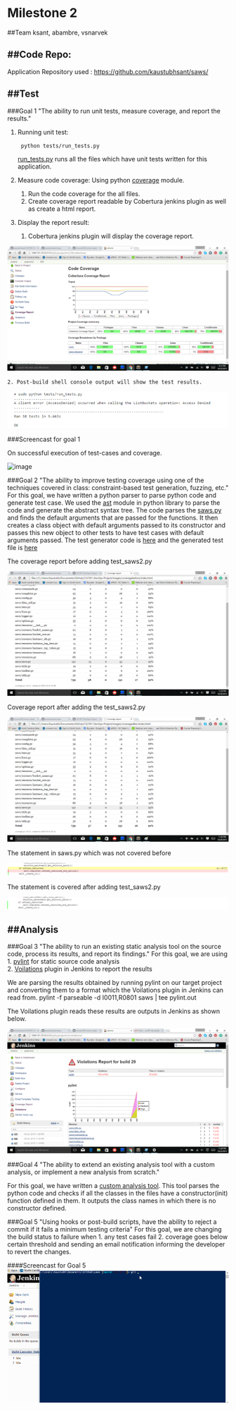 # Milestone 2

##Team
ksant, abambre, vsnarvek

##Code Repo:
--------------------------------------------------------------------------

Application Repository used :  https://github.com/kaustubhsant/saws/

##Test
--------------------------------------------------------------------------

###Goal 1 
"The ability to run unit tests, measure coverage, and report the results."

1. Running unit test:    
        
        python tests/run_tests.py

    [run_tests.py](https://github.com/kaustubhsant/saws/tests/run_tests.py) runs all the files which have unit tests written for this application.

2. Measure code coverage: 
Using python [coverage](https://coverage.readthedocs.org/en/coverage-4.0.1/) module.
    1. Run the code coverage for the all files.
    2. Create coverage report readable by Cobertura jenkins plugin as well as create a html report.

3. Display the report result:
    1. Cobertura jenkins plugin will display the coverage report.

 ![image](/images/cobertura-coverage.png)
    
    2. Post-build shell console output will show the test results.

 ![image](/images/tests-console-output.png)


###Screencast for goal 1

On successful execution of test-cases and coverage.

![image](/images/anim.gif)


###Goal 2
"The ability to improve testing coverage using one of the techniques covered in class: constraint-based test generation, fuzzing, etc."
For this goal, we have written a python parser to parse python code and generate test case. We used the [ast](https://docs.python.org/2/library/ast.html) module in python library to parse the code and generate the abstract syntax tree. The code parses the [saws.py](https://github.com/kaustubhsant/saws/saws/saws.py) and finds the default arguments that are passed for the functions. It then creates a class object with default arguments passed to its constructor and passes this new object to other tests to have test cases with default arguments passed. The test generator code is [here](/scripts/test-generator.py) and the generated test file is [here](/scripts/test_saws2.py)

The coverage report before adding test_saws2.py

![image](/images/coverage-before-html.png)

Coverage report after adding the test_saws2.py

![image](/images/coverage-after-html.png)

The statement in saws.py which was not covered before

![image](/images/coverage-before-saws.png)

The statement is covered after adding test_saws2.py

![image](/images/coverage-after-saws.png)


##Analysis
---------------------------------------------------------------------------

###Goal 3 
"The ability to run an existing static analysis tool on the source code, process its results, and report its findings."
For this goal, we are using
	1. [pylint](http://www.pylint.org/) for static source code analysis  
	2. [Voilations](https://wiki.jenkins-ci.org/display/JENKINS/Violations) plugin in Jenkins to report the results 

We are parsing the results obtained by running pylint on our target project and converting them to a format which the Voilations plugin in Jenkins can read from.
	pylint -f parseable -d I0011,R0801 saws | tee pylint.out 

The Voilations plugin reads these results are outputs in Jenkins as shown below.

![image](/images/pylint-voilations.png)

###Goal 4 
"The ability to extend an existing analysis tool with a custom analysis, or implement a new analysis from scratch."

For this goal, we have written a [custom analysis tool](/scripts/custom-analysis.py). This tool parses the python code and checks if all the classes in the files have a constructor(init) function defined in them. It outputs the class names in which there is no constructor defined.

###Goal 5
"Using hooks or post-build scripts, have the ability to reject a commit if it fails a minimum testing criteria"
For this goal, we are changing the build status to failure when
	1. any test cases fail
	2. coverage goes below certain threshold
and sending an email notification informing the developer to revert the changes.

####Screencast for Goal 5
![image](/images/M2-test.gif)